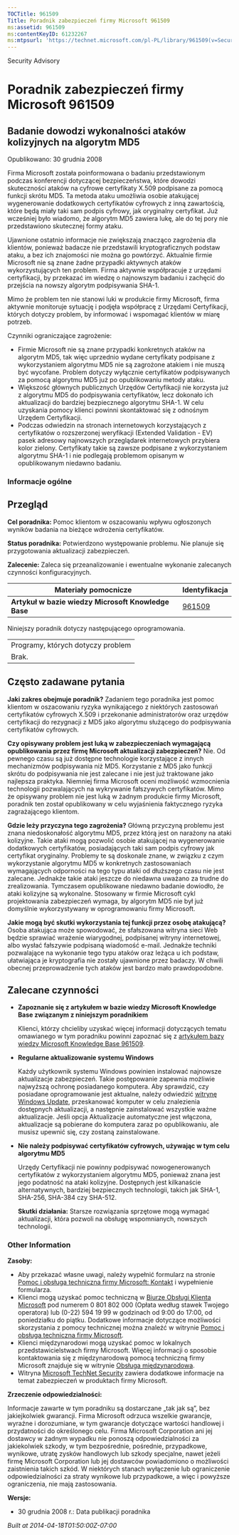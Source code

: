 ```yaml
---
TOCTitle: 961509
Title: Poradnik zabezpieczeń firmy Microsoft 961509
ms:assetid: 961509
ms:contentKeyID: 61232267
ms:mtpsurl: 'https://technet.microsoft.com/pl-PL/library/961509(v=Security.10)'
---
```


Security Advisory

Poradnik zabezpieczeń firmy Microsoft 961509
============================================

Badanie dowodzi wykonalności ataków kolizyjnych na algorytm MD5
---------------------------------------------------------------

Opublikowano: 30 grudnia 2008

Firma Microsoft została poinformowana o badaniu przedstawionym podczas konferencji dotyczącej bezpieczeństwa, które dowodzi skuteczności ataków na cyfrowe certyfikaty X.509 podpisane za pomocą funkcji skrótu MD5. Ta metoda ataku umożliwia osobie atakującej wygenerowanie dodatkowych certyfikatów cyfrowych z inną zawartością, które będą miały taki sam podpis cyfrowy, jak oryginalny certyfikat. Już wcześniej było wiadomo, że algorytm MD5 zawiera lukę, ale do tej pory nie przedstawiono skutecznej formy ataku.

Ujawnione ostatnio informacje nie zwiększają znacząco zagrożenia dla klientów, ponieważ badacze nie przedstawili kryptograficznych podstaw ataku, a bez ich znajomości nie można go powtórzyć. Aktualnie firmie Microsoft nie są znane żadne przypadki aktywnych ataków wykorzystujących ten problem. Firma aktywnie współpracuje z urzędami certyfikacji, by przekazać im wiedzę o najnowszym badaniu i zachęcić do przejścia na nowszy algorytm podpisywania SHA-1.

Mimo że problem ten nie stanowi luki w produkcie firmy Microsoft, firma aktywnie monitoruje sytuację i podjęła współpracę z Urzędami Certyfikacji, których dotyczy problem, by informować i wspomagać klientów w miarę potrzeb.

Czynniki ograniczające zagrożenie:

-   Firmie Microsoft nie są znane przypadki konkretnych ataków na algorytm MD5, tak więc uprzednio wydane certyfikaty podpisane z wykorzystaniem algorytmu MD5 nie są zagrożone atakiem i nie muszą być wycofane. Problem dotyczy wyłącznie certyfikatów podpisywanych za pomocą algorytmu MD5 już po opublikowaniu metody ataku.
-   Większość głównych publicznych Urzędów Certyfikacji nie korzysta już z algorytmu MD5 do podpisywania certyfikatów, lecz dokonało ich aktualizacji do bardziej bezpiecznego algorytmu SHA-1. W celu uzyskania pomocy klienci powinni skontaktować się z odnośnym Urzędem Certyfikacji.
-   Podczas odwiedzin na stronach internetowych korzystających z certyfikatów o rozszerzonej weryfikacji (Extended Validation - EV) pasek adresowy najnowszych przeglądarek internetowych przybiera kolor zielony. Certyfikaty takie są zawsze podpisane z wykorzystaniem algorytmu SHA-1 i nie podlegają problemom opisanym w opublikowanym niedawno badaniu.

### Informacje ogólne

Przegląd
--------

<span></span>
**Cel poradnika:** Pomoc klientom w oszacowaniu wpływu ogłoszonych wyników badania na bieżące wdrożenia certyfikatów.

**Status poradnika:** Potwierdzono występowanie problemu. Nie planuje się przygotowania aktualizacji zabezpieczeń.

**Zalecenie:** Zaleca się przeanalizowanie i ewentualne wykonanie zalecanych czynności konfiguracyjnych.

| Materiały pomocnicze                                | Identyfikacja                                    |
|-----------------------------------------------------|--------------------------------------------------|
| **Artykuł w bazie wiedzy Microsoft Knowledge Base** | [961509](http://support.microsoft.com/kb/961509) |

Niniejszy poradnik dotyczy następującego oprogramowania.

|                                   |
|-----------------------------------|
| Programy, których dotyczy problem |
| Brak.                             |

Często zadawane pytania
-----------------------

<span></span>
**Jaki zakres obejmuje poradnik?**
Zadaniem tego poradnika jest pomoc klientom w oszacowaniu ryzyka wynikającego z niektórych zastosowań certyfikatów cyfrowych X.509 i przekonanie administratorów oraz urzędów certyfikacji do rezygnacji z MD5 jako algorytmu służącego do podpisywania certyfikatów cyfrowych.

**Czy opisywany problem jest luką w zabezpieczeniach wymagającą opublikowania przez firmę Microsoft aktualizacji zabezpieczeń?**
Nie. Od pewnego czasu są już dostępne technologie korzystające z innych mechanizmów podpisywania niż MD5. Korzystanie z MD5 jako funkcji skrótu do podpisywania nie jest zalecane i nie jest już traktowane jako najlepsza praktyka. Niemniej firma Microsoft oceni możliwość wzmocnienia technologii pozwalających na wykrywanie fałszywych certyfikatów. Mimo że opisywany problem nie jest luką w żadnym produkcie firmy Microsoft, poradnik ten został opublikowany w celu wyjaśnienia faktycznego ryzyka zagrażającego klientom.

**Gdzie leży przyczyna tego zagrożenia?**
Główną przyczyną problemu jest znana niedoskonałość algorytmu MD5, przez którą jest on narażony na ataki kolizyjne. Takie ataki mogą pozwolić osobie atakującej na wygenerowanie dodatkowych certyfikatów, posiadających taki sam podpis cyfrowy jak certyfikat oryginalny. Problemy te są doskonale znane, w związku z czym wykorzystanie algorytmu MD5 w konkretnych zastosowaniach wymagających odporności na tego typu ataki od dłuższego czasu nie jest zalecane. Jednakże takie ataki jeszcze do niedawna uważano za trudne do zrealizowania. Tymczasem opublikowane niedawno badanie dowiodło, że ataki kolizyjne są wykonalne. Stosowany w firmie Microsoft cykl projektowania zabezpieczeń wymaga, by algorytm MD5 nie był już domyślnie wykorzystywany w oprogramowaniu firmy Microsoft.

**Jakie mogą być skutki wykorzystania tej funkcji przez osobę atakującą?**
Osoba atakująca może spowodować, że sfałszowana witryna sieci Web będzie sprawiać wrażenie wiarygodnej, podpisanej witryny internetowej, albo wysłać fałszywie podpisaną wiadomość e-mail. Jednakże techniki pozwalające na wykonanie tego typu ataków oraz leżąca u ich podstaw, ułatwiająca je kryptografia nie zostały ujawnione przez badaczy. W chwili obecnej przeprowadzenie tych ataków jest bardzo mało prawdopodobne.

Zalecane czynności
------------------

<span></span>
-   **Zapoznanie się z artykułem w bazie wiedzy Microsoft Knowledge Base związanym z niniejszym poradnikiem**

    Klienci, którzy chcieliby uzyskać więcej informacji dotyczących tematu omawianego w tym poradniku powinni zapoznać się z [artykułem bazy wiedzy Microsoft Knowledge Base 961509](http://support.microsoft.com/kb/961509).

-   **Regularne aktualizowanie systemu Windows**

    Każdy użytkownik systemu Windows powinien instalować najnowsze aktualizacje zabezpieczeń. Takie postępowanie zapewnia możliwie najwyższą ochronę posiadanego komputera. Aby sprawdzić, czy posiadane oprogramowanie jest aktualne, należy odwiedzić [witrynę Windows Update](http://windowsupdate.microsoft.com/), przeskanować komputer w celu znalezienia dostępnych aktualizacji, a następnie zainstalować wszystkie ważne aktualizacje. Jeśli opcja Aktualizacje automatyczne jest włączona, aktualizacje są pobierane do komputera zaraz po opublikowaniu, ale musisz upewnić się, czy zostaną zainstalowane.

-   **Nie należy podpisywać certyfikatów cyfrowych, używając w tym celu algorytmu MD5**

    Urzędy Certyfikacji nie powinny podpisywać nowogenerowanych certyfikatów z wykorzystaniem algorytmu MD5, ponieważ znana jest jego podatność na ataki kolizyjne. Dostępnych jest kilkanaście alternatywnych, bardziej bezpiecznych technologii, takich jak SHA-1, SHA-256, SHA-384 czy SHA-512.

    **Skutki działania:** Starsze rozwiązania sprzętowe mogą wymagać aktualizacji, która pozwoli na obsługę wspomnianych, nowszych technologii.

### Other Information

**Zasoby:**

-   Aby przekazać własne uwagi, należy wypełnić formularz na stronie [Pomoc i obsługa techniczna firmy Microsoft: Kontakt](https://support.microsoft.com/common/survey.aspx?scid=sw;en;1257&amp;showpage=1&amp;ws=technet&amp;sd=tech) i wypełnienie formularza.
-   Klienci mogą uzyskać pomoc techniczną w [Biurze Obsługi Klienta Microsoft](http://go.microsoft.com/fwlink/?linkid=21131) pod numerem 0 801 802 000 (Opłata według stawek Twojego operatora) lub (0-22) 594 19 99 w godzinach od 9:00 do 17:00, od poniedziałku do piątku. Dodatkowe informacje dotyczące możliwości skorzystania z pomocy technicznej można znaleźć w witrynie [Pomoc i obsługa techniczna firmy Microsoft](http://support.microsoft.com/?ln=pl).
-   Klienci międzynarodowi mogą uzyskać pomoc w lokalnych przedstawicielstwach firmy Microsoft. Więcej informacji o sposobie kontaktowania się z międzynarodową pomocą techniczną firmy Microsoft znajduje się w witrynie [Obsługa międzynarodowa](http://go.microsoft.com/fwlink/?linkid=21155).
-   Witryna [Microsoft TechNet Security](http://go.microsoft.com/fwlink/?linkid=21132) zawiera dodatkowe informacje na temat zabezpieczeń w produktach firmy Microsoft.

**Zrzeczenie odpowiedzialności:**

Informacje zawarte w tym poradniku są dostarczane „tak jak są”, bez jakiejkolwiek gwarancji. Firma Microsoft odrzuca wszelkie gwarancje, wyraźne i dorozumiane, w tym gwarancje dotyczące wartości handlowej i przydatności do określonego celu. Firma Microsoft Corporation ani jej dostawcy w żadnym wypadku nie ponoszą odpowiedzialności za jakiekolwiek szkody, w tym bezpośrednie, pośrednie, przypadkowe, wynikowe, utratę zysków handlowych lub szkody specjalne, nawet jeżeli firmę Microsoft Corporation lub jej dostawców powiadomiono o możliwości zaistnienia takich szkód. W niektórych stanach wyłączenie lub ograniczenie odpowiedzialności za straty wynikowe lub przypadkowe, a więc i powyższe ograniczenia, nie mają zastosowania.

**Wersje:**

-   30 grudnia 2008 r.: Data publikacji poradnika

*Built at 2014-04-18T01:50:00Z-07:00*

